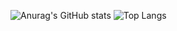 ![Anurag's GitHub stats](https://github-readme-stats.vercel.app/api?username=bumeruchi&show_icons=true&theme=radical)
![Top Langs](https://github-readme-stats.vercel.app/api/top-langs/?username=bumeruchi&layout=compact)

